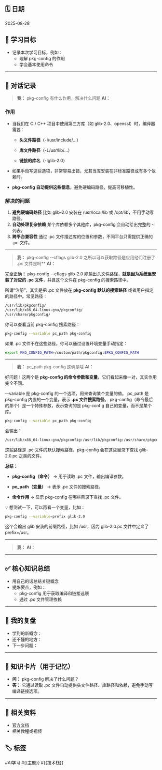 ## 🗓 日期
2025-08-28

## 🎯 学习目标
- 记录本次学习目标，例如：
  - 理解 pkg-config 的作用
  - 学会基本使用命令

---

## 💬 对话记录

> **我：** pkg-config 有什么作用，解决什么问题
> **AI：** 
### **作用**

- 当我们在 C / C++ 项目中使用第三方库（如 glib-2.0、openssl）时，编译器需要：
    
    - **头文件路径**（-I/usr/include/...）
        
    - **库文件路径**（-L/usr/lib/...）
        
    - **链接的库名**（-lglib-2.0）
        
    
- 如果手动写这些选项，非常容易出错，尤其当库安装在非标准路径或有多个依赖时。
    
- **pkg-config 自动提供这些信息**，避免硬编码路径，提高可移植性。

### **解决的问题**

1. **避免硬编码路径**
    比如 glib-2.0 安装在 /usr/local/lib 或 /opt/lib，不用手动写路径。
2. **自动处理复杂依赖**
    某个库依赖多个其他库，pkg-config 会自动给出完整的 -l 列表。
3. **跨平台兼容性**
    通过 .pc 文件描述库的位置和参数，不同平台只需提供正确的 .pc 文件。



---

> **我：** pkg-config --cflags glib-2.0  之所以可以获取路径是应用他们注册了 .pc 文件是吗**
> **AI：**

完全正确！
pkg-config --cflags glib-2.0 能输出头文件路径，**就是因为系统里安装了对应的 .pc 文件**，并且这个文件在 pkg-config 的搜索路径中。

所谓“注册”，其实是把 .pc 文件放在 **pkg-config 默认的搜索路径** 或者用户指定的路径中。常见路径：

```bash
/usr/lib/pkgconfig/
/usr/lib/x86_64-linux-gnu/pkgconfig/
/usr/share/pkgconfig/
```


你可以查看当前 pkg-config 搜索路径：

```bash
pkg-config --variable pc_path pkg-config
```

如果 .pc 文件不在这些路径，你可以通过设置环境变量手动指定：

```bash
export PKG_CONFIG_PATH=/custom/path/pkgconfig:$PKG_CONFIG_PATH
```



---

> **我：** pc_path pkg-config 这俩是啥
> **AI：**

好问题！这两个是 **pkg-config 的命令参数和变量**，它们看起来像一对，其实作用完全不同。

--variable 是 pkg-config 的一个选项，用来查询某个变量的值。
pc_path 是 pkg-config 内置的一个变量，表示 **.pc 文件搜索路径**。
 pkg-config（命令最后的那个）是一个特殊参数，表示查询的是 pkg-config 自己的变量，而不是某个库。

```bash
pkg-config --variable pc_path pkg-config
```

会输出：

```bash
/usr/lib/x86_64-linux-gnu/pkgconfig:/usr/lib/pkgconfig:/usr/share/pkgconfig
```

这些路径是 .pc 文件的默认搜索路径，pkg-config 会在这些目录下查找 glib-2.0.pc 之类的文件。

 **总结：**
- **pkg-config（命令）** → 用于读取 .pc 文件，输出编译参数。
    
- **pc_path（变量）** → 表示 .pc 文件的搜索路径。
    
- **命令作用** → 显示 pkg-config 在哪些目录下查找 .pc 文件。

💡 想测试一下，可以再看一个变量，比如：

```bash
pkg-config --variable=prefix glib-2.0
```

这个会输出 glib 安装的前缀路径，比如 /usr，因为 glib-2.0.pc 文件中定义了 prefix=/usr。

---

> **我：** 
> **AI：**



---




## ✅ 核心知识总结
- 用自己的话总结关键概念
- 提炼要点，例如：
  - pkg-config 用于获取编译和链接选项
  - 通过 .pc 文件管理依赖

---

## 🧠 我的复盘
- 学到的新概念：
- 还不懂的地方：
- 下一步问题：

---

## 🧩 知识卡片（用于记忆）
- **问：** pkg-config 解决了什么问题？
- **答：** 它通过读取 .pc 文件自动提供头文件路径、库路径和依赖，避免手动写编译链接选项。

---

## 🔗 相关资料
- [官方文档](https://www.freedesktop.org/wiki/Software/pkg-config/)
- 相关教程或视频

## 🏷 标签
#AI学习 #{{主题}} #{{技术栈}}